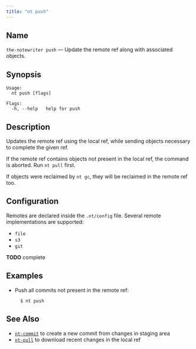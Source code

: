 ```yaml
---
title: "nt push"
---
```


## Name

`the-notewriter push` — Update the remote ref along with associated objects.

## Synopsis

```
Usage:
  nt push [flags]

Flags:
  -h, --help   help for push
```

## Description

Updates the remote ref using the local ref, while sending objects necessary to complete the given ref.

If the remote ref contains objects not present in the local ref, the command is aborted. Run `nt pull` first.

If objects were reclaimed by `nt gc`, they will be reclaimed in the remote ref too.

## Configuration

Remotes are declared inside the `.nt/config` file. Several remote implementations are supported:

* `file`
* `s3`
* `git`

**TODO** complete

## Examples

* Push all commits not present in the remote ref:

        $ nt push

## See Also

* [`nt-commit`](./nt-commit.md) to create a new commit from changes in staging area
* [`nt-pull`](./nt-pull.md) to download recent changes in the local ref


